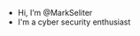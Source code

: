 - Hi, I’m @MarkSeliter
- I'm a cyber security enthusiast


<!---
MarkSeliter/MarkSeliter is a ✨ special ✨ repository because its `README.md` (this file) appears on your GitHub profile.
You can click the Preview link to take a look at your changes.
--->
